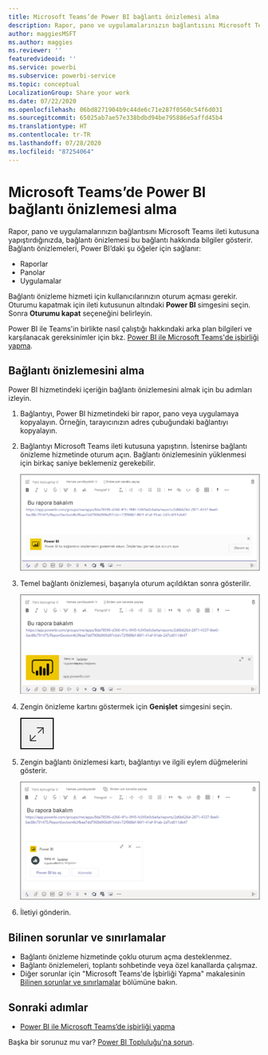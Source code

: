 ```yaml
---
title: Microsoft Teams’de Power BI bağlantı önizlemesi alma
description: Rapor, pano ve uygulamalarınızın bağlantısını Microsoft Teams ileti kutusuna yapıştırdığınızda, bağlantı önizlemesi bu bağlantı hakkında bilgiler gösterir.
author: maggiesMSFT
ms.author: maggies
ms.reviewer: ''
featuredvideoid: ''
ms.service: powerbi
ms.subservice: powerbi-service
ms.topic: conceptual
LocalizationGroup: Share your work
ms.date: 07/22/2020
ms.openlocfilehash: 06bd8271904b9c44de6c71e287f0560c54f6d031
ms.sourcegitcommit: 65025ab7ae57e338bdbd94be795886e5affd45b4
ms.translationtype: HT
ms.contentlocale: tr-TR
ms.lasthandoff: 07/28/2020
ms.locfileid: "87254064"
---
```

# <a name="get-a-power-bi-link-preview-in-microsoft-teams"></a>Microsoft Teams’de Power BI bağlantı önizlemesi alma

Rapor, pano ve uygulamalarınızın bağlantısını Microsoft Teams ileti kutusuna yapıştırdığınızda, bağlantı önizlemesi bu bağlantı hakkında bilgiler gösterir. Bağlantı önizlemeleri, Power BI’daki şu öğeler için sağlanır:

- Raporlar
- Panolar
- Uygulamalar

Bağlantı önizleme hizmeti için kullanıcılarınızın oturum açması gerekir. Oturumu kapatmak için ileti kutusunun altındaki **Power BI** simgesini seçin. Sonra **Oturumu kapat** seçeneğini belirleyin.

Power BI ile Teams'in birlikte nasıl çalıştığı hakkındaki arka plan bilgileri ve karşılanacak gereksinimler için bkz. [Power BI ile Microsoft Teams'de işbirliği yapma](service-collaborate-microsoft-teams.md).

## <a name="get-a-link-preview"></a>Bağlantı önizlemesini alma

Power BI hizmetindeki içeriğin bağlantı önizlemesini almak için bu adımları izleyin.

1. Bağlantıyı, Power BI hizmetindeki bir rapor, pano veya uygulamaya kopyalayın. Örneğin, tarayıcınızın adres çubuğundaki bağlantıyı kopyalayın.

1. Bağlantıyı Microsoft Teams ileti kutusuna yapıştırın. İstenirse bağlantı önizleme hizmetinde oturum açın. Bağlantı önizlemesinin yüklenmesi için birkaç saniye beklemeniz gerekebilir.

    ![Power B I botunda oturum açma işleminin ekran görüntüsü.](media/service-teams-link-preview/service-teams-link-preview-sign-in-needed.png)

1. Temel bağlantı önizlemesi, başarıyla oturum açıldıktan sonra gösterilir.

    ![Temel bağlantı önizlemesinin ekran görüntüsü.](media/service-teams-link-preview/service-teams-link-preview-basic.png)

1. Zengin önizleme kartını göstermek için **Genişlet** simgesini seçin.

    ![Genişlet simgesinin ekran görüntüsü.](media/service-teams-link-preview/service-teams-link-preview-expand-icon.png)

1. Zengin bağlantı önizlemesi kartı, bağlantıyı ve ilgili eylem düğmelerini gösterir.

    ![Zengin bağlantı önizlemesi kartının ekran görüntüsü.](media/service-teams-link-preview/service-teams-link-preview-nice-card.png)

1. İletiyi gönderin.

## <a name="known-issues-and-limitations"></a>Bilinen sorunlar ve sınırlamalar

- Bağlantı önizleme hizmetinde çoklu oturum açma desteklenmez.
- Bağlantı önizlemeleri, toplantı sohbetinde veya özel kanallarda çalışmaz.
- Diğer sorunlar için "Microsoft Teams'de İşbirliği Yapma" makalesinin [Bilinen sorunlar ve sınırlamalar](service-collaborate-microsoft-teams.md#known-issues-and-limitations) bölümüne bakın.

## <a name="next-steps"></a>Sonraki adımlar

- [Power BI ile Microsoft Teams’de işbirliği yapma](service-collaborate-microsoft-teams.md)

Başka bir sorunuz mu var? [Power BI Topluluğu'na sorun](https://community.powerbi.com/).
